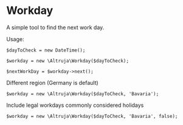 Workday
=======

A simple tool to find the next work day.

Usage:

    $dayToCheck = new DateTime();

    $workday = new \Altruja\Workday($dayToCheck);

    $nextWorkDay = $workday->next();

Different region (Germany is default)

    $workday = new \Altruja\Workday($dayToCheck, 'Bavaria');

Include legal workdays commonly considered holidays

    $workday = new \Altruja\Workday($dayToCheck, 'Bavaria', false);


